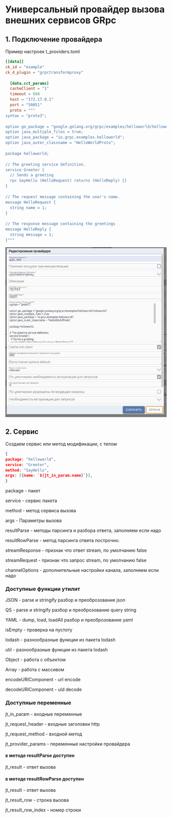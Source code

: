 # Универсальный провайдер вызова внешних сервисов GRpc
## 1. Подключение провайдера
Пример настроек t_providers.toml
```toml
[[data]]
ck_id = "example"
ck_d_plugin = "grpctransformproxy"

  [data.cct_params]
  cacheClient = "1"
  timeout = 660
  host = "172.17.0.1"
  port = "50051"
  proto = """
syntax = "proto3";

option go_package = "google.golang.org/grpc/examples/helloworld/helloworld";
option java_multiple_files = true;
option java_package = "io.grpc.examples.helloworld";
option java_outer_classname = "HelloWorldProto";

package helloworld;

// The greeting service definition.
service Greeter {
  // Sends a greeting
  rpc SayHello (HelloRequest) returns (HelloReply) {}
}

// The request message containing the user's name.
message HelloRequest {
  string name = 1;
}

// The response message containing the greetings
message HelloReply {
  string message = 1;
}"""
```
![Пример](./images/settings-grpctransformproxy.png)

## 2. Сервис
Создаем сервис или метод модификации, с телом
```json
{
package: "helloworld",
service: "Greeter",
method: "SayHello",
args: [{name: `${jt_in_param.name}`}],
}
```
package - пакет

service - сервис пакета

method - метод сервиса вызова

args - Параметры вызова

resultParse - методы парсинга и разбора ответа, заполняем если надо

resultRowParse - метод парсинга ответа построчно.

streamResponse - признак что ответ stream, по умолчанию false

streamRequest - признак что запрос stream, по умолчанию false

channelOptions - дополнительные настройки канала, заполняем если надо

### Доступные функции утилит

JSON - parse и stringify разбор и преоброзование json

QS - parse и stringify разбор и преоброзование query string

YAML - dump, load, loadAll разбор и преоброзование yaml

isEmpty - проверка на пустоту

lodash - разнообразные функции из пакета lodash

util - разнообразные функции из пакета lodash

Object - работа с объектом

Array - работа с массивом

encodeURIComponent - url encode

decodeURIComponent - uld decode

### Доступные переменные

jt_in_param - входные переменные

jt_request_header - входные заголовки http

jt_request_method - входной метод

jt_provider_params - переменные настройки провайдера

#### в методе resultParse доступен

jt_result - ответ вызова

#### в методе resultRowParse доступен

jt_result - ответ вызова

jt_result_row - строка вызова

jt_result_row_index - номер строки